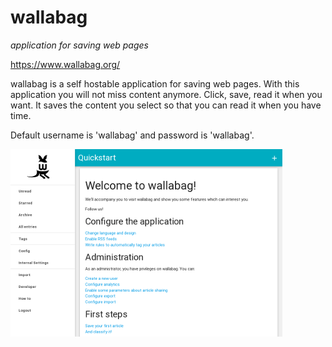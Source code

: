 # wallabag
_application for saving web pages_

https://www.wallabag.org/

wallabag is a self hostable application for saving web pages. 
With this application you will not miss content anymore. Click, save, read it when you want. 
It saves the content you select so that you can read it when you have time. 

Default username is 'wallabag' and password is 'wallabag'.

![](screenshots/0_wallabag_dashboard_small.png)

